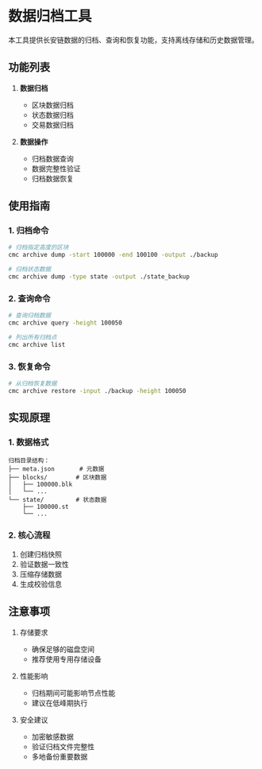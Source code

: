 # 数据归档工具

本工具提供长安链数据的归档、查询和恢复功能，支持离线存储和历史数据管理。

## 功能列表

1. **数据归档**
   - 区块数据归档
   - 状态数据归档
   - 交易数据归档

2. **数据操作**  
   - 归档数据查询
   - 数据完整性验证
   - 归档数据恢复

## 使用指南

### 1. 归档命令
```bash
# 归档指定高度的区块
cmc archive dump -start 100000 -end 100100 -output ./backup

# 归档状态数据
cmc archive dump -type state -output ./state_backup
```

### 2. 查询命令
```bash
# 查询归档数据
cmc archive query -height 100050

# 列出所有归档点
cmc archive list
```

### 3. 恢复命令
```bash
# 从归档恢复数据
cmc archive restore -input ./backup -height 100050
```

## 实现原理

### 1. 数据格式
```
归档目录结构：
├── meta.json       # 元数据
├── blocks/        # 区块数据
│   ├── 100000.blk
│   └── ...
└── state/         # 状态数据
    ├── 100000.st
    └── ...
```

### 2. 核心流程
1. 创建归档快照
2. 验证数据一致性
3. 压缩存储数据
4. 生成校验信息

## 注意事项

1. 存储要求
   - 确保足够的磁盘空间
   - 推荐使用专用存储设备

2. 性能影响
   - 归档期间可能影响节点性能
   - 建议在低峰期执行

3. 安全建议
   - 加密敏感数据
   - 验证归档文件完整性
   - 多地备份重要数据

